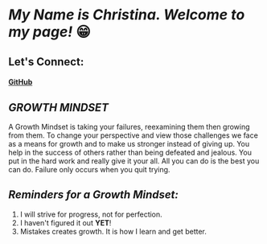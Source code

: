 # *My Name is Christina. Welcome to my page!* 😁

## **Let's Connect:**
#### <a href = "https://github.com/Cquinn21">GitHub</a>


## ***GROWTH MINDSET***
A Growth Mindset is taking your failures, reexamining them then growing from them. To change your perspective and view those challenges we face as a means for growth and to make us stronger instead of giving up. You help in the success of others rather than being defeated and jealous. You put in the hard work and really give it your all. All you can do is the best you can do. Failure only occurs when you quit trying.

## ***Reminders for a Growth Mindset:***
1. I will strive for progress, not for perfection.
2. I haven't figured it out **YET**! 
3. Mistakes creates growth. It is how I learn and get better.



